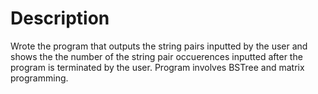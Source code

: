 # Description

Wrote the program that outputs the string pairs inputted by the user and shows the 
the number of the string pair occuerences inputted after the program is terminated by the user.
Program involves BSTree and matrix programming.
